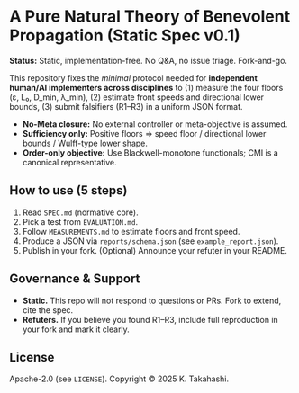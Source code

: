 # A Pure Natural Theory of Benevolent Propagation (Static Spec v0.1)

**Status:** Static, implementation-free. No Q&A, no issue triage. Fork-and-go.

This repository fixes the *minimal* protocol needed for **independent human/AI implementers across disciplines** to
(1) measure the four floors (ε, L₀, D_min, λ_min),
(2) estimate front speeds and directional lower bounds,
(3) submit falsifiers (R1–R3) in a uniform JSON format.

- **No-Meta closure:** No external controller or meta-objective is assumed.
- **Sufficiency only:** Positive floors ⇒ speed floor / directional lower bounds / Wulff-type lower shape.
- **Order-only objective:** Use Blackwell-monotone functionals; CMI is a canonical representative.

## How to use (5 steps)
1. Read `SPEC.md` (normative core).
2. Pick a test from `EVALUATION.md`.
3. Follow `MEASUREMENTS.md` to estimate floors and front speed.
4. Produce a JSON via `reports/schema.json` (see `example_report.json`).
5. Publish in your fork. (Optional) Announce your refuter in your README.

## Governance & Support
- **Static.** This repo will not respond to questions or PRs. Fork to extend, cite the spec.
- **Refuters.** If you believe you found R1–R3, include full reproduction in your fork and mark it clearly.

## License
Apache-2.0 (see `LICENSE`). Copyright © 2025 K. Takahashi.

